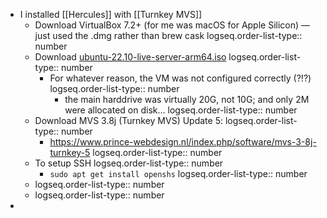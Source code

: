 - I installed [[Hercules]] with [[Turnkey MVS]]
	- Download VirtualBox 7.2+ (for me was macOS for Apple Silicon) — just used the .dmg rather than brew cask
	  logseq.order-list-type:: number
	- Download [ubuntu-22.10-live-server-arm64.iso](https://old-releases.ubuntu.com/releases/22.10/ubuntu-22.10-live-server-arm64.iso)
	  logseq.order-list-type:: number
		- For whatever reason, the VM was not configured correctly (?!?)
		  logseq.order-list-type:: number
			- the main harddrive was virtually 20G, not 10G; and only 2M were allocated on disk...
			  logseq.order-list-type:: number
	- Download MVS 3.8j (Turnkey MVS) Update 5:
	  logseq.order-list-type:: number
		- https://www.prince-webdesign.nl/index.php/software/mvs-3-8j-turnkey-5
		  logseq.order-list-type:: number
	- To setup SSH
	  logseq.order-list-type:: number
		- `sudo apt get install openshs`
		  logseq.order-list-type:: number
	- logseq.order-list-type:: number
	- logseq.order-list-type:: number
-